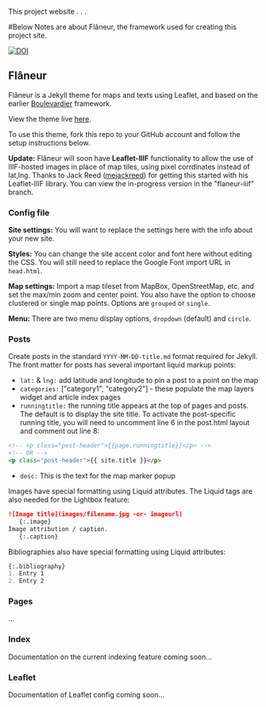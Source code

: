 This project website . . .






#Below Notes are about Flâneur, the framework used for creating this project site.

[![DOI](https://zenodo.org/badge/DOI/10.5281/zenodo.2600530.svg)](https://doi.org/10.5281/zenodo.2600530)

## Flâneur

Flâneur is a Jekyll theme for maps and texts using Leaflet, and based on the earlier [Boulevardier](https://github.com/kirschbombe/boulevardier) framework.

View the theme live [here](http://dawnchildress.com/flaneur).

To use this theme, fork this repo to your GitHub account and follow the setup instructions below.

**Update:** Flâneur will soon have **Leaflet-IIIF** functionality to allow the use of IIIF-hosted images in place of map tiles, using pixel corrdinates instead of lat,lng. Thanks to Jack Reed ([mejackreed](https://github.com/mejackreed)) for getting this started with his Leaflet-IIIF library. You can view the in-progress version in the "flaneur-iiif" branch.

### Config file

**Site settings:** You will want to replace the settings here with the info about your new site.

**Styles:** You can change the site accent color and font here without editing the CSS. You will still need to replace the Google Font import URL in `head.html`.

**Map settings:** Import a map tileset from MapBox, OpenStreetMap, etc. and set the max/min zoom and center point. You also have the option to choose clustered or single map points. Options are `grouped` or `single`.

**Menu:** There are two menu display options, `dropdown` (default) and `circle`.

### Posts
Create posts in the standard `YYYY-MM-DD-title.md` format required for Jekyll. The front matter for posts has several important liquid markup points:
* `lat:` & `lng:` add latitude and longitude to pin a post to a point on the map
* `categories:` ["category1", "category2"] - these populate the map layers widget and article index pages
* `runningtitle:` the running title appears at the top of pages and posts. The default is to display the site title. To activate the post-specific running title, you will need to uncomment line 6 in the post.html layout and comment out line 8:
```html
<!-- <p class="post-header">{{page.runningtitle}}</p> -->
<!-- OR -->
<p class="post-header">{{ site.title }}</p>
```
* `desc:` This is the text for the map marker popup

Images have special formatting using Liquid attributes. The Liquid tags are also needed for the Lightbox feature:
```md
![Image title](images/filename.jpg -or- imageurl)
   {:.image}
Image attribution / caption.
   {:.caption}
```
Bibliographies also have special formatting using Liquid attributes:
```md
{:.bibliography}
1. Entry 1
2. Entry 2
```
### Pages
...

### Index
Documentation on the current indexing feature coming soon...

### Leaflet
Documentation of Leaflet config coming soon...
